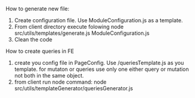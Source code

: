 How to generate new file:

1. Create configuration file. Use ModuleConfiguration.js as a template.
2. From client directory execute folowing
   node src/utils/templates/generate.js ModuleConfiguration.js
3. Clean the code

How to create queries in FE

1. create you config file in PageConfig. Use /queriesTemplate.js as you template. for mutaton or queries use only one either query or mutation not both in the same object.
2. from client run node command:
   node src/utils/templateGenerator/queriesGenerator.js <your config file>
